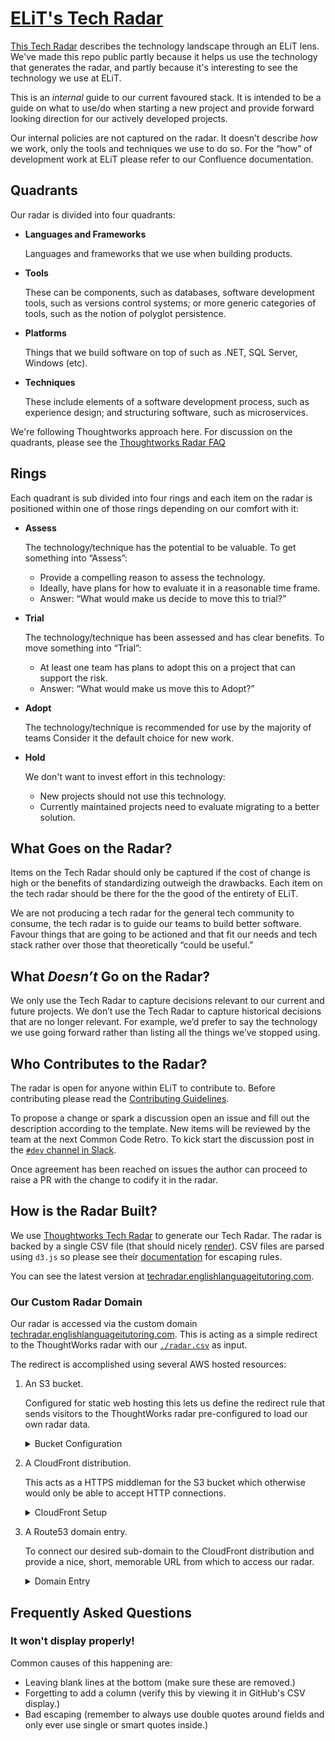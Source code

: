 # [ELiT's Tech Radar](https://techradar.englishlanguageitutoring.com)

[This Tech Radar](https://techradar.englishlanguageitutoring.com) describes the technology landscape through an ELiT lens. We've made this repo public partly because it helps us use the technology that generates the radar, and partly because it's interesting to see the technology we use at ELiT.

This is an _internal_ guide to our current favoured stack. It is intended to be a guide on what to use/do when starting a new project and provide forward looking direction for our actively developed projects.

Our internal policies are not captured on the radar. It doesn’t describe _how_ we work, only the tools and techniques we use to do so.  For the “how” of development work at ELiT please refer to our Confluence documentation.

## Quadrants

Our radar is divided into four quadrants:

* **Languages and Frameworks**

  Languages and frameworks that we use when building products.
* **Tools**

  These can be components, such as databases, software development tools, such as versions control systems; or more generic categories of tools, such as the notion of polyglot persistence.
* **Platforms**

  Things that we build software on top of such as .NET, SQL Server, Windows (etc).
* **Techniques**

  These include elements of a software development process, such as experience design; and structuring software, such as microservices.

We're following Thoughtworks approach here. For discussion on the quadrants, please see the [Thoughtworks Radar FAQ](https://www.thoughtworks.com/radar/faq)

## Rings

Each quadrant is sub divided into four rings and each item on the radar is positioned within one of those rings depending on our comfort with it:

* **Assess**

  The technology/technique has the potential to be valuable. To get something into “Assess”:

  * Provide a compelling reason to assess the technology.
  * Ideally, have plans for how to evaluate it in a reasonable time frame. 
  * Answer: “What would make us decide to move this to trial?”
* **Trial**

  The technology/technique has been assessed and has clear benefits. To move something into “Trial”: 

  * At least one team has plans to adopt this on a project that can support the risk.
  * Answer: “What would make us move this to Adopt?”
* **Adopt**

  The technology/technique is recommended for use by the majority of teams Consider it the default choice for new work.
* **Hold**

  We don't want to invest effort in this technology:

  * New projects should not use this technology.
  * Currently maintained projects need to evaluate migrating to a better solution.

## What Goes on the Radar?

Items on the Tech Radar should only be captured if the cost of change is high or the benefits of standardizing outweigh the drawbacks. Each item on the tech radar should be there for the the good of the entirety of ELiT. 

We are not producing a tech radar for the general tech community to consume, the tech radar is to guide our teams to build better software. Favour things that are going to be actioned and that fit our needs and tech stack rather over those that theoretically “could be useful.”

## What _Doesn’t_ Go on the Radar?

We only use the Tech Radar to capture decisions relevant to our current and future projects. We don’t use the Tech Radar to capture historical decisions that are no longer relevant. For example, we’d prefer to say the technology we use going forward rather than listing all the things we’ve stopped using.

## Who Contributes to the Radar?

The radar is open for anyone within ELiT to contribute to. Before contributing please read the [Contributing Guidelines](.github/CONTRIBUTING.md).

To propose a change or spark a discussion open an issue and fill out the description according to the template. New items will be reviewed by the team at the next Common Code Retro. To kick start the discussion post in the [`#dev` channel in Slack](https://team-elit.slack.com/archives/C017Z7RCS0Y).

Once agreement has been reached on issues the author can proceed to raise a PR with the change to codify it in the radar.

## How is the Radar Built?

We use [Thoughtworks Tech Radar](https://github.com/thoughtworks/build-your-own-radar) to generate our Tech Radar. The radar is backed by a single CSV file (that should nicely [render](https://help.github.com/articles/rendering-csv-and-tsv-data/)). CSV files are parsed using `d3.js` so please see their [documentation](https://d3-wiki.readthedocs.io/zh_CN/latest/CSV) for escaping rules.

You can see the latest version at [techradar.englishlanguageitutoring.com](https://techradar.englishlanguageitutoring.com).

### Our Custom Radar Domain

Our radar is accessed via the custom domain [techradar.englishlanguageitutoring.com](https://techradar.englishlanguageitutoring.com). This is acting as a simple redirect to the ThoughtWorks radar with our [`./radar.csv`](./radar.csv) as input.

The redirect is accomplished using several AWS hosted resources:

1. An S3 bucket.

   Configured for static web hosting this lets us define the redirect rule that sends visitors to the ThoughtWorks radar pre-configured to load our own radar data.

   <details>
     <summary>Bucket Configuration</summary>

     The S3 Bucket, which is in our production account with the name `techradar.englishlanguageitutoring.com `, was configured as follows:

     - Static web hosting enabled using `index.html` as the index document and the following redirection rules:

        ```json
        [
            {
                "Redirect": {
                    "HostName": "radar.thoughtworks.com",
                    "Protocol": "https",
                    "ReplaceKeyWith": "?documentId=https%3A%2F%2Fraw.githubusercontent.com%2FELiTLtd%2Felit-tech-radar%2Fmain%2Fradar.csv"
                }
            }
        ]
        ```
      - A bucket policy of:

         ```json
         {
             "Version": "2012-10-17",
             "Statement": [
                 {
                     "Sid": "PublicReadGetObject",
                     "Effect": "Allow",
                     "Principal": "*",
                     "Action": "s3:GetObject",
                     "Resource": "arn:aws:s3:::techradar.englishlanguageitutoring.com/*"
                 }
             ]
         }
         ```

      The combination of these settings enables the bucket to serve as the redirect host without the need to add any objects to it.
   </details>
2. A CloudFront distribution.

   This acts as a HTTPS middleman for the S3 bucket which otherwise would only be able to accept HTTP connections.

   <details>
     <summary>CloudFront Setup</summary>

     The CloudFront distribution is configured in our production account and has an origin matching the S3 buckets public URL. It was configured as:

     - Being available from all edge locations with the alternate domain name of `techradar.englishlanguageitutoring.com`.
     - Having the origin set to the S3 bucket with HTTP routing and no origin path.
     - Using a ‘default’ behaviour entry to redirect HTTP traffic to HTTPS, use compression, and only allow `GET` and `HEAD` requests.
   </details>
3. A Route53 domain entry.

   To connect our desired sub-domain to the CloudFront distribution and provide a nice, short, memorable URL from which to access our radar.

   <details>
     <summary>Domain Entry</summary>

     The Route 53 entry is in our `englishlanguageitutoring.com` zone and is a simple `A` record that points to the CloudFront distribution.
   </details>

## Frequently Asked Questions

### It won't display properly!

Common causes of this happening are:

* Leaving blank lines at the bottom (make sure these are removed.)
* Forgetting to add a column (verify this by viewing it in GitHub's CSV display.)
* Bad escaping (remember to always use double quotes around fields and only ever use single or smart quotes inside.)
